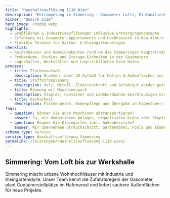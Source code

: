 ```yaml
---
title: "Haushaltsauflösung 1110 Wien"
description: "Entrümpelung in Simmering – Gasometer-Lofts, Einfamilienhäuser und Gewerbehallen zwischen Zentralfriedhof und Alberner Hafen."
kicker: "Bezirk 1110"
hero_image: /topbg.webp
highlights:
  - Großflächen & Industrieauflösungen inklusive Entsorgungskonzepte
  - Erfahrung mit Gasometer-Appartements und Hochhäusern in Neu-Albern
  - Flexible Termine für Garten- & Kleingartenanlagen
checklist:
  - Reihenhäuser und Gemeindebauten rund um die Simmeringer Hauptstraße
  - Proberäume, Studios und Storage-Einheiten in den Gasometern
  - Lagerhallen, Werkstätten und Logistikflächen beim Hafen
process:
  - title: Flächenaufmaß
    description: Drohnen- oder 3D-Aufmaß für Hallen & Außenflächen zur besseren Kalkulation.
  - title: Stoffstromplanung
    description: Holz, Metall, Elektroschrott und Gefahrgut werden getrennt erfasst.
  - title: Räumung mit Maschinenpark
    description: Stapler, Container und Ladebordwände beschleunigen Großprojekte.
  - title: Nacharbeit
    description: Flächenbesen, Bodenpflege und Übergabe an Eigentümer:innen.
faqs:
  - question: Können Sie auch Maschinen abtransportieren?
    answer: Ja, wir demontieren Anlagen, organisieren Kräne oder Stapler und liefern Entsorgungsnachweise.
  - question: Räumen Sie Kleingärten inkl. Außenbereiche?
    answer: Wir übernehmen Strauchschnitt, Gartenmöbel, Pools und kümmern uns um biologische Entsorgung.
schema_type: Service
service_type: Haushaltsauflösung Simmering
permalink: /leistungen/haushaltsaufloesung-1110-wien/
---
```

## Simmering: Vom Loft bis zur Werkshalle

Simmering mischt urbane Wohnhochhäuser mit Industrie und Kleingartenidylle. Unser Team kennt die Zufahrtsregeln der Gasometer, plant Containerstellplätze im Hafenareal und liefert saubere Außenflächen für neue Projekte.
